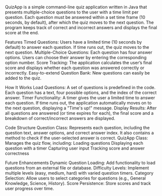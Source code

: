 QuizApp is a simple command-line quiz application written in Java that presents multiple-choice questions to the user with a time limit per question. Each question must be answered within a set time frame (10 seconds, by default), after which the quiz moves to the next question. The program keeps track of correct and incorrect answers and displays the final score at the end.

Features
Timed Questions: Users have a limited time (10 seconds by default) to answer each question. If time runs out, the quiz moves to the next question.
Multiple-Choice Questions: Each question has four answer options. Users can choose their answer by entering the corresponding option number.
Score Tracking: The application calculates the user’s final score and displays whether each question was answered correctly or incorrectly.
Easy-to-extend Question Bank: New questions can easily be added to the quiz.

How It Works
Load Questions: A set of questions is predefined in the code. Each question has a text, four possible options, and the index of the correct answer.
Timer Functionality: A timer gives the user a limited time to answer each question. If time runs out, the application automatically moves on to the next question, displaying a "Time's up!" message.
Display Results: After all questions are answered (or time expires for each), the final score and a breakdown of correct/incorrect answers are displayed.

Code Structure
Question Class: Represents each question, including the question text, answer options, and correct answer index. It also contains a method to check if the user-selected answer is correct.
QuizApp Class: Manages the quiz flow, including:
Loading questions
Displaying each question with a timer
Capturing user input
Tracking score and answer correctness

Future Enhancements
Dynamic Question Loading: Add functionality to load questions from an external file or database.
Difficulty Levels: Implement multiple levels (easy, medium, hard) with varied question timers.
Category Selection: Allow users to select categories for questions (e.g., General Knowledge, Science, History).
Score Persistence: Store scores and track user progress over time.
